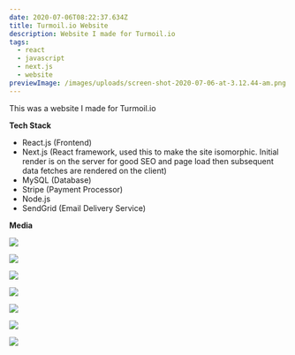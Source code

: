 ```yaml
---
date: 2020-07-06T08:22:37.634Z
title: Turmoil.io Website
description: Website I made for Turmoil.io
tags:
  - react
  - javascript
  - next.js
  - website
previewImage: /images/uploads/screen-shot-2020-07-06-at-3.12.44-am.png
---
```

This was a website I made for Turmoil.io

**Tech Stack**

* React.js (Frontend)
* Next.js (React framework, used this to make the site isomorphic. Initial render is on the server for good SEO and page load then subsequent data fetches are rendered on the client)
* MySQL (Database)
* Stripe (Payment Processor)
* Node.js
* SendGrid (Email Delivery Service)

**Media**

![](/images/uploads/screen-shot-2020-07-06-at-3.12.44-am.png)

![](/images/uploads/screen-shot-2020-07-06-at-3.13.03-am.png)

![](/images/uploads/screen-shot-2020-07-06-at-3.13.26-am.png)

![](/images/uploads/screen-shot-2020-07-06-at-3.13.48-am.png)

![](/images/uploads/screen-shot-2020-07-06-at-3.14.11-am.png)

![](/images/uploads/screen-shot-2020-07-06-at-3.16.39-am.png)

![](/images/uploads/screen-shot-2020-07-06-at-3.16.57-am.png)